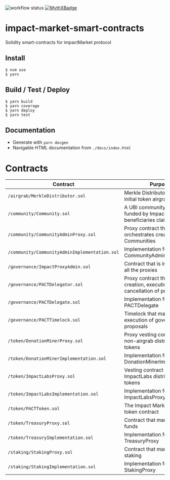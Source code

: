 ![workflow status](https://github.com/impactMarket/impact-market-smart-contracts/workflows/Build/badge.svg)
[![MythXBadge](https://badgen.net/https/api.mythx.io/v1/projects/0b74321a-7ca9-4979-a4d1-ab7211fcc1c3/badge/data?cache=300&icon=https://raw.githubusercontent.com/ConsenSys/mythx-github-badge/main/logo_white.svg)](https://docs.mythx.io/dashboard/github-badges)
# impact-market-smart-contracts
Solidity smart-contracts for impactMarket protocol
## Install
```
$ nvm use
$ yarn
``` 
## Build / Test / Deploy
```
$ yarn build
$ yarn coverage
$ yarn deploy
$ yarn test
```
## Documentation
* Generate with `yarn docgen`
* Navigable HTML documentation from `./docs/index.html`

# Contracts

| Contract                                      | Purpose                                                                      | Address                                     
|-----------------------------------------------|------------------------------------------------------------------------------|---------------------------------------------|
| `/airgrab/MerkleDistributor.sol`              | Merkle Distributor for the initial token airgrab                             | 0xd2b20e06C19e7b7E7E385b0F1386Cdde8C6dCd2B  |
| `/community/Community.sol`                    | A UBI community that is funded by Impact Labs which beneficiaries claim from | 0x147b405e234F6E054876065629E34E4430E80aac  |
| `/community/CommunityAdminProxy.sol`          | Proxy contract that orchestrates creation of new Communities                 | 0xd61c407c3A00dFD8C355973f7a14c55ebaFDf6F9  |
| `/community/CommunityAdminImplementation.sol` | Implementation for the CommunityAdminProxy                                   | 0x7cA00e933C067C0Cf519D6043FCFFa82e8d4718F  |
| `/governance/ImpactProxyAdmin.sol`            | Contract that is in charge of all the proxies                                | 0xFC641CE792c242EACcD545B7bee2028f187f61EC  |
| `/governance/PACTDelegator.sol`               | Proxy contract that manages creation, execution, cancellation of proposals   | 0x8f8BB984e652Cb8D0aa7C9D6712Ec2020EB1BAb4  |
| `/governance/PACTDelegate.sol`                | Implementation for the PACTDelegate                                          | 0xAeEd98C1c5C268C3E23672166Ea0Bde908C90624  |
| `/governance/PACTTimelock.sol`                | Timelock that marshalls the execution of governance proposals                | 0xca3171A5FCda4D840Aa375E907b7A1162aDA9379  |
| `/token/DonationMinerProxy.sol`               | Proxy vesting contract for non-airgrab distribution of tokens                | 0x1C51657af2ceBA3D5492bA0c5A17E562F7ba6593  |
| `/token/DonationMinerImplementation.sol`      | Implementation for DonationMinerImplementation                               | 0x140a654F9BF6Fe736F6e69Ae81377606c43214dF  |
| `/token/ImpactLabsProxy.sol`                  | Vesting contract for ImpactLabs distribution of tokens                       | 0x767DA1d208DDA5bc517dcd4ba2A83591D68A5535  |
| `/token/ImpactLabsImplementation.sol`         | Implementation for ImpactLabsProxy                                           | 0x194f6811Ac5F2FaC8c02eAfBd70567c8597C1B69  |
| `/token/PACTToken.sol`                        | The Impact Markets cERC-20 token contract                                    | 0x46c9757C5497c5B1f2eb73aE79b6B67D119B0B58  |
| `/token/TreasuryProxy.sol`                    | Contract that manages the funds                                              | 0xa302dd52a4a85e6778E6A64A0E5EB0e8C76463d6  |
| `/token/TreasuryImplementation.sol`           | Implementation for TreasuryProxy                                             | 0x5095C3DC6d89151f79433D84e596fD75EEFa10BB  |
| `/staking/StakingProxy.sol`                   | Contract that manages the staking                                            | 0x1751e740379FC08b7f0eF6d49183fc0931Bd8179  |
| `/staking/StakingImplementation.sol`          | Implementation for StakingProxy                                              | 0x6e6b29711A6544cf928708EE0FAA1021FC0DBbEc  |
